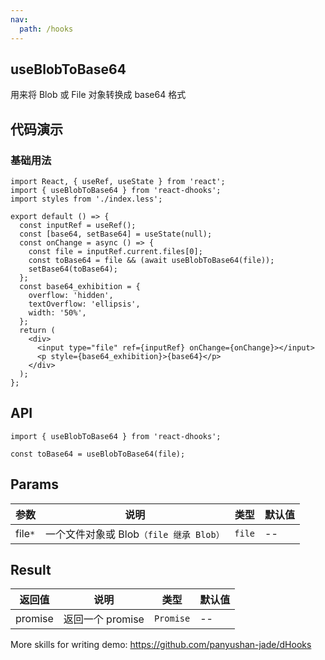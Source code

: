```yaml
---
nav:
  path: /hooks
---
```


## useBlobToBase64

用来将 Blob 或 File 对象转换成 base64 格式

## 代码演示

### 基础用法

```tsx
import React, { useRef, useState } from 'react';
import { useBlobToBase64 } from 'react-dhooks';
import styles from './index.less';

export default () => {
  const inputRef = useRef();
  const [base64, setBase64] = useState(null);
  const onChange = async () => {
    const file = inputRef.current.files[0];
    const toBase64 = file && (await useBlobToBase64(file));
    setBase64(toBase64);
  };
  const base64_exhibition = {
    overflow: 'hidden',
    textOverflow: 'ellipsis',
    width: '50%',
  };
  return (
    <div>
      <input type="file" ref={inputRef} onChange={onChange}></input>
      <p style={base64_exhibition}>{base64}</p>
    </div>
  );
};
```

## API

```tsx | pure
import { useBlobToBase64 } from 'react-dhooks';

const toBase64 = useBlobToBase64(file);
```

## Params

| 参数 | 说明 | 类型 | 默认值 |
| --- | --- | --- | --- |
| file<code>\*</code> | 一个文件对象或 Blob<code>（file 继承 Blob）</code> | <code>file</code> | -- |

## Result

| 返回值  | 说明             | 类型                 | 默认值 |
| ------- | ---------------- | -------------------- | ------ |
| promise | 返回一个 promise | <code>Promise</code> | --     |

More skills for writing demo: https://github.com/panyushan-jade/dHooks
